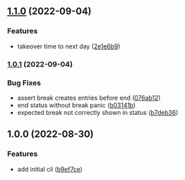 ## [1.1.0](https://github.com/ser-drephs/trackrs/compare/v1.0.1...v1.1.0) (2022-09-04)


### Features

* takeover time to next day ([2e1e6b9](https://github.com/ser-drephs/trackrs/commit/2e1e6b9286cf635a39a2a8a13d367a9cfc0dbaa4))

### [1.0.1](https://github.com/ser-drephs/trackrs/compare/v1.0.0...v1.0.1) (2022-09-04)


### Bug Fixes

* assert break creates entries before end ([076ab12](https://github.com/ser-drephs/trackrs/commit/076ab1209df0d22a8f7123500b2d2534695e1f16))
* end status without break panic ([b03141b](https://github.com/ser-drephs/trackrs/commit/b03141bf45e1e7a7079a2ef76c4099db51cfff71))
* expected break not correctly shown in status ([b7deb36](https://github.com/ser-drephs/trackrs/commit/b7deb36d83f1690cefd03f18ddb6d47b7c76e7b0))

## 1.0.0 (2022-08-30)


### Features

* add initial cli ([b9ef7ce](https://github.com/ser-drephs/trackrs/commit/b9ef7cee842dc62d27195994e545604cb059ce45))
